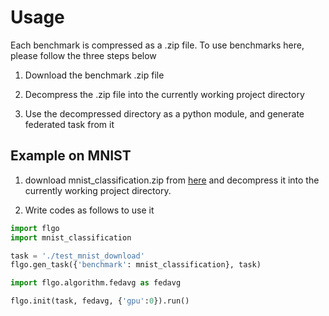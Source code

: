 # Usage
Each benchmark is compressed as a .zip file. To use benchmarks here, please follow the three steps below

1. Download the benchmark .zip file

2. Decompress the .zip file into the currently working project directory

3. Use the decompressed directory as a python module, and generate federated task from it

## Example on MNIST
1. download mnist_classification.zip from [here](https://github.com/WwZzz/easyFL/raw/FLGo/resources/benchmark/image/classification/mnist_classification.zip) and decompress it into the currently working project directory.

2. Write codes as follows to use it

```python
import flgo
import mnist_classification

task = './test_mnist_download'
flgo.gen_task({'benchmark': mnist_classification}, task)

import flgo.algorithm.fedavg as fedavg

flgo.init(task, fedavg, {'gpu':0}).run()

```
